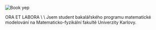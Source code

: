 ![Book yep](/least-github-pages/assets/yep.jpg)

ORA ET LABORA
\\
\\
Jsem student bakalářského programu matematické modelování na Matematicko-fyzikální fakultě Univerzity Karlovy.
